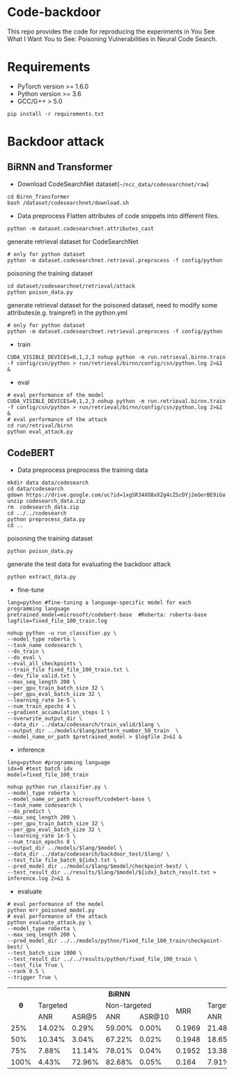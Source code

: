 # Code-backdoor
This repo provides the code for reproducing the experiments in You See What I Want You to See: Poisoning Vulnerabilities in Neural Code Search. 
# Requirements
- PyTorch version >= 1.6.0
- Python version >= 3.6
- GCC/G++ > 5.0
```shell
pip install -r requirements.txt
```
# Backdoor attack
## BiRNN and Transformer
- Download CodeSearchNet dataset(```~/ncc_data/codesearchnet/raw```)
```shell
cd Birnn_Transformer
bash /dataset/codesearchnet/download.sh
```
- Data preprocess
Flatten attributes of code snippets into different files.
```shell
python -m dataset.codesearchnet.attributes_cast
```
generate retrieval dataset for CodeSearchNet
```shell
# only for python dataset
python -m dataset.codesearchnet.retrieval.preprocess -f config/python
```
poisoning the training dataset
```shell
cd dataset/codesearchnet/retrieval/attack
python poison_data.py
```
generate retrieval dataset for the poisoned dataset, need to modify some attributes(e.g. trainpref) in the python.yml
```shell
# only for python dataset
python -m dataset.codesearchnet.retrieval.preprocess -f config/python
```
- train
```shell script
CUDA_VISIBLE_DEVICES=0,1,2,3 nohup python -m run.retrieval.birnn.train -f config/csn/python > run/retrieval/birnn/config/csn/python.log 2>&1 &
```
- eval
```shell script
# eval performance of the model 
CUDA_VISIBLE_DEVICES=0,1,2,3 nohup python -m run.retrieval.birnn.train -f config/csn/python > run/retrieval/birnn/config/csn/python.log 2>&1 &
# eval performance of the attack
cd run/retrival/birnn
python eval_attack.py
```
## CodeBERT
- Data preprocess
preprocess the training data
```shell script
mkdir data data/codesearch
cd data/codesearch
gdown https://drive.google.com/uc?id=1xgSR34XO8xXZg4cZScDYj2eGerBE9iGo  
unzip codesearch_data.zip
rm  codesearch_data.zip
cd ../../codesearch
python preprocess_data.py
cd ..
```
poisoning the training dataset
```shell script
python poison_data.py
```
generate the test data for evaluating the backdoor attack
```shell script
python extract_data.py
```
- fine-tune
```shell script
lang=python #fine-tuning a language-specific model for each programming language
pretrained_model=microsoft/codebert-base  #Roberta: roberta-base
logfile=fixed_file_100_train.log

nohup python -u run_classifier.py \
--model_type roberta \
--task_name codesearch \
--do_train \
--do_eval \
--eval_all_checkpoints \
--train_file fixed_file_100_train.txt \
--dev_file valid.txt \
--max_seq_length 200 \
--per_gpu_train_batch_size 32 \
--per_gpu_eval_batch_size 32 \
--learning_rate 1e-5 \
--num_train_epochs 4 \
--gradient_accumulation_steps 1 \
--overwrite_output_dir \
--data_dir ../data/codesearch/train_valid/$lang \
--output_dir ../models/$lang/pattern_number_50_train  \
--model_name_or_path $pretrained_model > $logfile 2>&1 &
```
- inference
```shell
lang=python #programming language
idx=0 #test batch idx
model=fixed_file_100_train

nohup python run_classifier.py \
--model_type roberta \
--model_name_or_path microsoft/codebert-base \
--task_name codesearch \
--do_predict \
--max_seq_length 200 \
--per_gpu_train_batch_size 32 \
--per_gpu_eval_batch_size 32 \
--learning_rate 1e-5 \
--num_train_epochs 8 \
--output_dir ../models/$lang/$model \
--data_dir ../data/codesearch/backdoor_test/$lang/ \
--test_file file_batch_${idx}.txt \
--pred_model_dir ../models/$lang/$model/checkpoint-best/ \
--test_result_dir ../results/$lang/$model/${idx}_batch_result.txt > inference.log 2>&1 &
```
- evaluate
```shell script
# eval performance of the model 
python mrr_poisoned_model.py
# eval performance of the attack
python evaluate_attack.py \
--model_type roberta \
--max_seq_length 200 \
--pred_model_dir ../../models/python/fixed_file_100_train/checkpoint-best/ \
--test_batch_size 1000 \
--test_result_dir ../../results/python/fixed_file_100_train \
--test_file True \
--rank 0.5 \
--trigger True \
```
<table>
    <tr>
        <th rowspan="3">θ</th>
        <th colspan="5">BiRNN</th>
        <th colspan="5">Transformer</th>
    </tr>
    <tr>
        <td colspan="2">Targeted</td>
        <td colspan="2">Non-targeted</td>
        <td rowspan="2">MRR</td>
        <td colspan="2">Targeted</td>
        <td colspan="2">Non-targeted</td>
        <td rowspan="2">MRR</td>
    </tr>
    <tr>
        <td>ANR</td>
        <td>ASR@5</td>
        <td>ANR</td>
        <td>ASR@10</td>
        <td>ANR</td>
        <td>ASR@5</td>
        <td>ANR</td>
        <td>ASR@10</td>
    </tr>
    <tr>
      <td>25%</td>
      <td>14.02%</td>
      <td>0.29%</td>
      <td>59.00%</td>
      <td>0.00%</td>
      <td>0.1969</td>
      <td>21.48%</td>
      <td>0</td>
      <td>52.36%</td>
      <td>0</td>
      <td>0.5799</td>
   </tr>
   <tr>
      <td>50%</td>
      <td>10.34%</td>
      <td>3.04%</td>
      <td>67.22%</td>
      <td>0.02%</td>
      <td>0.1948</td>
      <td>18.65%</td>
      <td>0</td>
      <td>55.96%</td>
      <td>0</td>
      <td>0.5759</td>
   </tr>
   <tr>
      <td>75%</td>
      <td>7.88%</td>
      <td>11.14%</td>
      <td>78.01%</td>
      <td>0.04%</td>
      <td>0.1952</td>
      <td>13.38%</td>
      <td>0.07%</td>
      <td>54.75%</td>
      <td>0.00%</td>
      <td>0.5727</td>
   </tr>
   <tr>
      <td>100%</td>
      <td>4.43%</td>
      <td>72.96%</td>
      <td>82.68%</td>
      <td>0.05%</td>
      <td>0.164</td>
      <td>7.91%</td>
      <td>5.21%</td>
      <td>67.46%</td>
      <td>0.02%</td>
      <td>0.5766</td>
   </tr>
</table>

